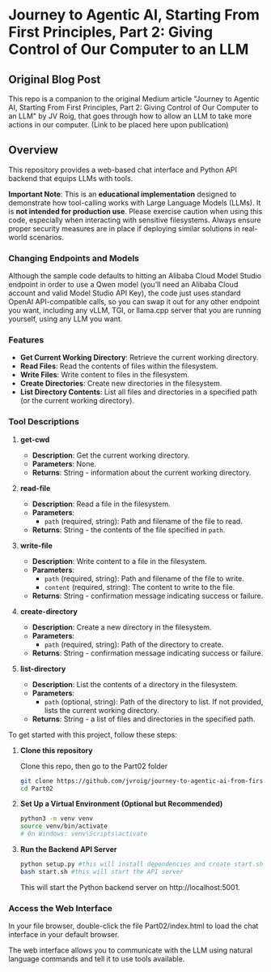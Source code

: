 # Journey to Agentic AI, Starting From First Principles, Part 2: Giving Control of Our Computer to an LLM

## Original Blog Post
This repo is a companion to the original Medium article "Journey to Agentic AI, Starting From First Principles, Part 2: Giving Control of Our Computer to an LLM" by JV Roig, that goes through how to allow an LLM to take more actions in our computer. (Link to be placed here upon publication)


## Overview

This repository provides a web-based chat interface and Python API backend that equips LLMs with tools. 

**Important Note**: This is an **educational implementation** designed to demonstrate how tool-calling works with Large Language Models (LLMs). It is **not intended for production use**. Please exercise caution when using this code, especially when interacting with sensitive filesystems. Always ensure proper security measures are in place if deploying similar solutions in real-world scenarios.

### Changing Endpoints and Models

Although the sample code defaults to hitting an Alibaba Cloud Model Studio endpoint in order to use a Qwen model (you’ll need an Alibaba Cloud account and valid Model Studio API Key), the code just uses standard OpenAI API-compatible calls, so you can swap it out for any other endpoint you want, including any vLLM, TGI, or llama.cpp server that you are running yourself, using any LLM you want.

### Features

- **Get Current Working Directory**: Retrieve the current working directory.
- **Read Files**: Read the contents of files within the filesystem.
- **Write Files**: Write content to files in the filesystem.
- **Create Directories**: Create new directories in the filesystem.
- **List Directory Contents**: List all files and directories in a specified path (or the current working directory).

### Tool Descriptions

1. **get-cwd**
    - **Description**: Get the current working directory.
    - **Parameters**: None.
    - **Returns**: String - information about the current working directory.

2. **read-file**
    - **Description**: Read a file in the filesystem.
    - **Parameters**:
      - `path` (required, string): Path and filename of the file to read.
    - **Returns**: String - the contents of the file specified in `path`.

3. **write-file**
    - **Description**: Write content to a file in the filesystem.
    - **Parameters**:
      - `path` (required, string): Path and filename of the file to write.
      - `content` (required, string): The content to write to the file.
    - **Returns**: String - confirmation message indicating success or failure.

4. **create-directory**
    - **Description**: Create a new directory in the filesystem.
    - **Parameters**:
      - `path` (required, string): Path of the directory to create.
    - **Returns**: String - confirmation message indicating success or failure.

5. **list-directory**
    - **Description**: List the contents of a directory in the filesystem.
    - **Parameters**:
      - `path` (optional, string): Path of the directory to list. If not provided, lists the current working directory.
    - **Returns**: String - a list of files and directories in the specified path.


To get started with this project, follow these steps:

1. **Clone this repository**
    
    Clone this repo, then go to the Part02 folder

    ```bash
    git clone https://github.com/jvroig/journey-to-agentic-ai-from-first-principles.git
    cd Part02
    ```

1. **Set Up a Virtual Environment (Optional but Recommended)**

    ```bash
    python3 -m venv venv
    source venv/bin/activate  
    # On Windows: venv\Scripts\activate
    ```

3. **Run the Backend API Server**

    ```bash
    python setup.py #this will install dependencies and create start.sh file
    bash start.sh #this will start the API server
    ```
    This will start the Python backend server on http://localhost:5001.

### Access the Web Interface

In your file browser, double-click the file Part02/index.html to load the chat interface in your default browser.

The web interface allows you to communicate with the LLM using natural language commands and tell it to use tools available.